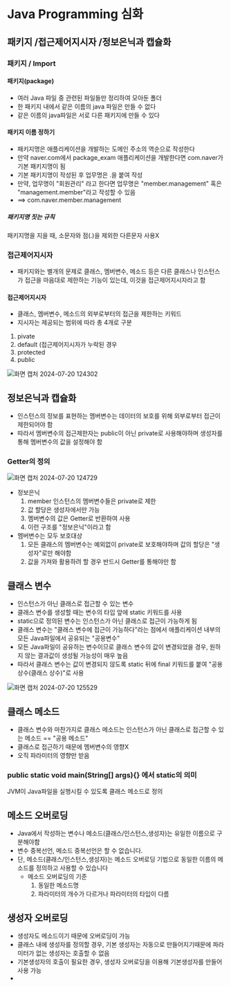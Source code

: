 # Java Programming 심화
## 패키지 /접근제어지시자 /정보은닉과 캡슐화
### 패키지 / Import
#### 패키지(package)
- 여러 Java 파일 중 관련된 파일들만 정리하여 모아둔 폴더
- 한 패키지 내에서 같은 이름의 java 파일은 만들 수 없다
- 같은 이름의 java파일은 서로 다른 패키지에 만들 수 있다
#### 패키지 이름 정하기
- 패키지명은 애플리케이션을 개발하는 도메인 주소의 역순으로 작성한다
- 만약 naver.com에서 package_exam 애플리케이션을 개발한다면 com.naver가 기본 패키지명이 됨
- 기본 패키지명이 작성된 후 업무명은 .을 붙여 작성
- 만약, 업무명이 "회원관리" 라고 한다면 업무명은 "member.management" 혹은 "management.member"라고 작성할 수 있음
-  ==> com.naver.member.management
##### 패키지명 짓는 규칙
패키지명을 지을 때, 소문자와 점(.)을 제외한 다른문자 사용X
### 접근제어지시자
- 패키지와는 별개의 문제로 클래스, 멤버변수, 메소드 등은 다른 클래스나 인스턴스가 접근을 마음대로 제한하는 기능이 있는데, 이것을 접근제어지시자라고 함
#### 접근제어지시자
- 클래스, 멤버변수, 메소드의 외부로부터의 접근을 제한하는 키워드
- 지시자는 제공되는 범위에 따라 총 4개로 구분
1. pivate
2. default (접근제어지시자가 누락된 경우
3. protected
4. public

![화면 캡처 2024-07-20 124302](https://github.com/user-attachments/assets/b2c4b5fc-3a31-47d2-b0a8-82d5a6022ff3)

## 정보은닉과 캡슐화
- 인스턴스의 정보를 표현하는 멤버변수는 데이터의 보호를 위해 외부로부터 접근이 제한되어야 함
- 따라서 멤버변수의 접근제한자는 public이 아닌 private로 사용해야하며 생성자를 통해 멤버변수의 값을 설정해야 함
### Getter의 정의
![화면 캡처 2024-07-20 124729](https://github.com/user-attachments/assets/30084822-a1fa-4a99-af51-80fccf2090ff)

- 정보은닉
  1. member 인스턴스의 멤버변수들은 private로 제한
  2. 값 할당은 생성자에서만 가능
  3. 멤버변수의 값은 Getter로 반환하여 사용
  4. 이런 구조를 "정보은닉"이라고 함
- 멤버변수는 모두 보호대상
  1. 모든 클래스의 멤버변수는 예외없이 private로 보호해야하며 값의 할당은 "생성자"로만 해야함
  2. 값을 가져와 활용하려 할 경우 반드시 Getter를 통해야만 함
## 클래스 변수
- 인스턴스가 아닌 클래스로 접근할 수 있는 변수
- 클래스 변수를 생성할 때는 변수의 타입 앞에 static 키워드를 사용
- static으로 정의된 변수는 인스턴스가 아닌 클래스로 접근이 가능하게 됨
- 클래스 변수는 "클래스 변수에 접근이 가능하다"라는 점에서 애플리케이션 내부의 모든 Java파일에서 공유되는 "공용변수"
- 모든 Java파일이 공유하는 변수이므로 클래스 변수의 값이 변경되었을 경우, 원하지 않는 결과값이 생성될 가능성이 매우 높음
- 따라서 클래스 변수는 값이 변경되지 않도록 static 뒤에 final 키워드를 붙여 "공용 상수(클래스 상수)"로 사용

![화면 캡처 2024-07-20 125529](https://github.com/user-attachments/assets/f6c1fbe8-8102-4931-a435-2ecf5a40176f)
## 클래스 메소드
- 클래스 변수와 마찬가지로 클래스 메소드는 인스턴스가 아닌 클래스로 접근할 수 있는 메소드 == "공용 메소드"
- 클래스로 접근하기 때문에 멤버변수의 영향X
- 오직 파라미터의 영향만 받음

### public static void main(String[] args){} 에서 static의 의미
JVM이 Java파일을 실행시킬 수 있도록 클래스 메소드로 정의

## 메소드 오버로딩
- Java에서 작성하는 변수나 메소드(클래스/인스턴스,생성자)는 유일한 이름으로 구분해야함
- 변수 중복선언, 메소드 중복선언은 할 수 없습니다.
- 단, 메소드(클래스/인스턴스,생성자)는 메소드 오버로딩 기법으로 동일한 이름의 메소드를 정의하고 사용할 수 있습니다
  - 메소드 오버로딩의 기준
    1. 동일한 메소드명
    2. 파라미터의 개수가 다르거나 파라미터의 타입이 다름
## 생성자 오버로딩
- 생성자도 메소드이기 때문에 오버로딩이 가능
- 클래스 내에 생성자를 정의할 경우, 기본 생성자는 자동으로 만들어지기때문에 파라미터가 없는 생성자는 호출할 수 없음
- 기본생성자의 호출이 필요한 경우, 생성자 오버로딩을 이용해 기본생성자를 만들어 사용 가능
- 
